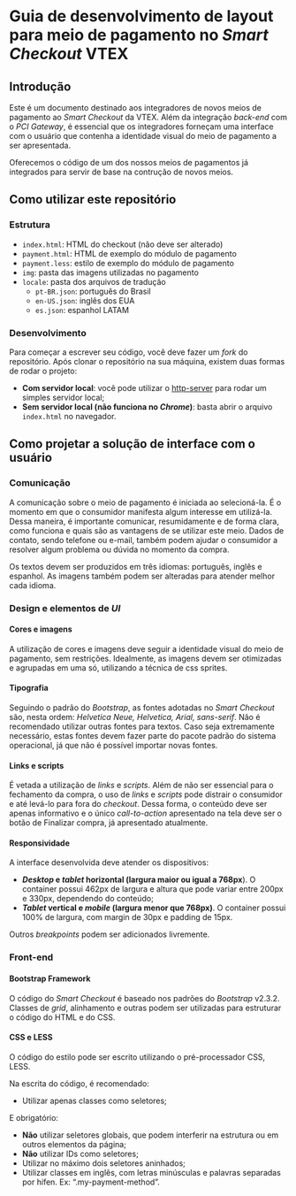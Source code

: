 # Guia de desenvolvimento de layout para meio de pagamento no _Smart Checkout_ VTEX

## Introdução
Este é um documento destinado aos integradores de novos meios de pagamento ao _Smart Checkout_ da VTEX. Além da integração _back-end_ com o _PCI Gateway_, é essencial que os integradores forneçam uma interface com o usuário que contenha a identidade visual do meio de pagamento a ser apresentada.

Oferecemos o código de um dos nossos meios de pagamentos já integrados para servir de base na contrução de novos meios.

## Como utilizar este repositório

### Estrutura

* `index.html`: HTML do checkout (não deve ser alterado)
* `payment.html`: HTML de exemplo do módulo de pagamento
* `payment.less`: estilo de exemplo do módulo de pagamento
* `img`: pasta das imagens utilizadas no pagamento
* `locale`: pasta dos arquivos de tradução
    * `pt-BR.json`: português do Brasil
    * `en-US.json`: inglês dos EUA
    * `es.json`: espanhol LATAM

### Desenvolvimento

Para começar a escrever seu código, você deve fazer um _fork_ do repositório. Após clonar o repositório na sua máquina, existem duas formas de rodar o projeto:

* __Com servidor local__: você pode utilizar o [http-server](https://www.npmjs.com/package/http-server) para rodar um simples servidor local;
* __Sem servidor local (não funciona no _Chrome_)__: basta abrir o arquivo `index.html` no navegador.

## Como projetar a solução de interface com o usuário

### Comunicação
A comunicação sobre o meio de pagamento é iniciada ao selecioná-la. É o momento em que o consumidor manifesta algum interesse em utilizá-la. Dessa maneira, é importante comunicar, resumidamente e de forma clara, como funciona e quais são as vantagens de se utilizar este meio. Dados de contato, sendo telefone ou e-mail, também podem ajudar o consumidor a resolver algum problema ou dúvida no momento da compra.

Os textos devem ser produzidos em três idiomas: português, inglês e espanhol. As imagens também podem ser alteradas para atender melhor cada idioma.

### Design e elementos de _UI_

#### Cores e imagens
A utilização de cores e imagens deve seguir a identidade visual do meio de pagamento, sem restrições. Idealmente, as imagens devem ser otimizadas e agrupadas em uma só, utilizando a técnica de css sprites.

#### Tipografia
Seguindo o padrão do _Bootstrap_, as fontes adotadas no _Smart Checkout_ são, nesta ordem: _Helvetica Neue, Helvetica, Arial, sans-serif_. Não é recomendado utilizar outras fontes para textos. Caso seja extremamente necessário, estas fontes devem fazer parte do pacote padrão do sistema operacional, já que não é possível importar novas fontes.

#### Links e scripts
É vetada a utilização de _links_ e _scripts_. Além de não ser essencial para o fechamento da compra, o uso de _links_ e _scripts_ pode distrair o consumidor e até levá-lo para fora do _checkout_. Dessa forma, o conteúdo deve ser apenas informativo e o único _call-to-action_ apresentado na tela deve ser o botão de Finalizar compra, já apresentado atualmente.

#### Responsividade
A interface desenvolvida deve atender os dispositivos:

* ___Desktop_ e _tablet_ horizontal (largura maior ou igual a 768px__). O container possui 462px de largura e altura que pode variar entre 200px e 330px, dependendo do conteúdo;
* ___Tablet_ vertical e _mobile_ (largura menor que 768px)__. O container possui 100% de largura, com margin de 30px e padding de 15px.

Outros _breakpoints_ podem ser adicionados livremente.

### Front-end

#### Bootstrap Framework
O código do _Smart Checkout_ é baseado nos padrões do _Bootstrap_ v2.3.2. Classes de _grid_, alinhamento e outras podem ser utilizadas para estruturar o código do HTML e do CSS.

#### CSS e LESS
O código do estilo pode ser escrito utilizando o pré-processador CSS, LESS.

Na escrita do código, é recomendado:

* Utilizar apenas classes como seletores;

E obrigatório:

* __Não__ utilizar seletores globais, que podem interferir na estrutura ou em outros elementos da página;
* __Não__ utilizar IDs como seletores;
* Utilizar no máximo dois seletores aninhados;
* Utilizar classes em inglês, com letras minúsculas e palavras separadas por hífen. Ex: “.my-payment-method”.

